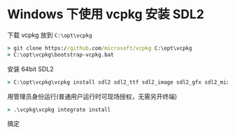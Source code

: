 # Windows 下使用 vcpkg 安装 SDL2

下载 vcpkg 放到 `C:\opt\vcpkg`

```cmd
> git clone https://github.com/microsoft/vcpkg C:\opt\vcpkg
> C:\opt\vcpkg\bootstrap-vcpkg.bat
```

安装 64bit SDL2

```cmd
> C:\opt\vcpkg\vcpkg install sdl2 sdl2_ttf sdl2_image sdl2_gfx sdl2_mixer sdl2_net --triplet=x64-windows
```

用管理员身份运行(普通用户运行时可现场授权，无需另开终端)

```cmd
> .\vcpkg\vcpkg integrate install
```

搞定
